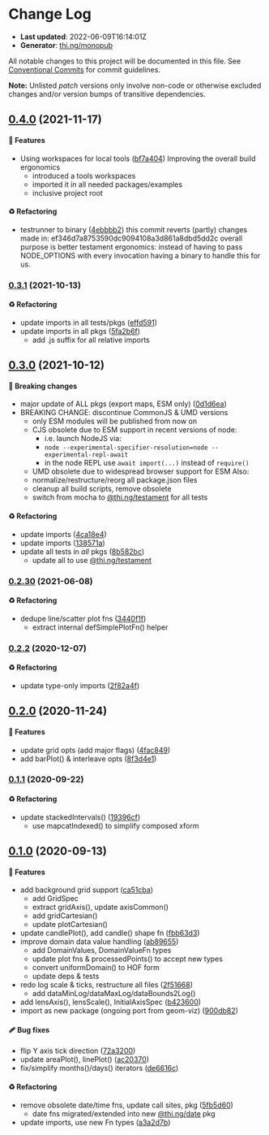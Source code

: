 # Change Log

- **Last updated**: 2022-06-09T16:14:01Z
- **Generator**: [thi.ng/monopub](https://thi.ng/monopub)

All notable changes to this project will be documented in this file.
See [Conventional Commits](https://conventionalcommits.org/) for commit guidelines.

**Note:** Unlisted _patch_ versions only involve non-code or otherwise excluded changes
and/or version bumps of transitive dependencies.

## [0.4.0](https://github.com/thi-ng/umbrella/tree/@thi.ng/viz@0.4.0) (2021-11-17)

#### 🚀 Features

- Using workspaces for local tools ([bf7a404](https://github.com/thi-ng/umbrella/commit/bf7a404))
  Improving the overall build ergonomics
  - introduced a tools workspaces
  - imported it in all needed packages/examples
  - inclusive project root

#### ♻️ Refactoring

- testrunner to binary ([4ebbbb2](https://github.com/thi-ng/umbrella/commit/4ebbbb2))
  this commit reverts (partly) changes made in:
  ef346d7a8753590dc9094108a3d861a8dbd5dd2c
  overall purpose is better testament ergonomics:
  instead of having to pass NODE_OPTIONS with every invocation
  having a binary to handle this for us.

### [0.3.1](https://github.com/thi-ng/umbrella/tree/@thi.ng/viz@0.3.1) (2021-10-13)

#### ♻️ Refactoring

- update imports in all tests/pkgs ([effd591](https://github.com/thi-ng/umbrella/commit/effd591))
- update imports in all pkgs ([5fa2b6f](https://github.com/thi-ng/umbrella/commit/5fa2b6f))
  - add .js suffix for all relative imports

## [0.3.0](https://github.com/thi-ng/umbrella/tree/@thi.ng/viz@0.3.0) (2021-10-12)

#### 🛑 Breaking changes

- major update of ALL pkgs (export maps, ESM only) ([0d1d6ea](https://github.com/thi-ng/umbrella/commit/0d1d6ea))
- BREAKING CHANGE: discontinue CommonJS & UMD versions
  - only ESM modules will be published from now on
  - CJS obsolete due to ESM support in recent versions of node:
    - i.e. launch NodeJS via:
    - `node --experimental-specifier-resolution=node --experimental-repl-await`
    - in the node REPL use `await import(...)` instead of `require()`
  - UMD obsolete due to widespread browser support for ESM
  Also:
  - normalize/restructure/reorg all package.json files
  - cleanup all build scripts, remove obsolete
  - switch from mocha to [@thi.ng/testament](https://github.com/thi-ng/umbrella/tree/main/packages/testament) for all tests

#### ♻️ Refactoring

- update imports ([4ca18e4](https://github.com/thi-ng/umbrella/commit/4ca18e4))
- update imports ([138571a](https://github.com/thi-ng/umbrella/commit/138571a))
- update all tests in _all_ pkgs ([8b582bc](https://github.com/thi-ng/umbrella/commit/8b582bc))
  - update all to use [@thi.ng/testament](https://github.com/thi-ng/umbrella/tree/main/packages/testament)

### [0.2.30](https://github.com/thi-ng/umbrella/tree/@thi.ng/viz@0.2.30) (2021-06-08)

#### ♻️ Refactoring

- dedupe line/scatter plot fns ([3440f1f](https://github.com/thi-ng/umbrella/commit/3440f1f))
  - extract internal defSimplePlotFn() helper

### [0.2.2](https://github.com/thi-ng/umbrella/tree/@thi.ng/viz@0.2.2) (2020-12-07)

#### ♻️ Refactoring

- update type-only imports ([2f82a4f](https://github.com/thi-ng/umbrella/commit/2f82a4f))

## [0.2.0](https://github.com/thi-ng/umbrella/tree/@thi.ng/viz@0.2.0) (2020-11-24)

#### 🚀 Features

- update grid opts (add major flags) ([4fac849](https://github.com/thi-ng/umbrella/commit/4fac849))
- add barPlot() & interleave opts ([8f3d4e1](https://github.com/thi-ng/umbrella/commit/8f3d4e1))

### [0.1.1](https://github.com/thi-ng/umbrella/tree/@thi.ng/viz@0.1.1) (2020-09-22)

#### ♻️ Refactoring

- update stackedIntervals() ([19396cf](https://github.com/thi-ng/umbrella/commit/19396cf))
  - use mapcatIndexed() to simplify composed xform

## [0.1.0](https://github.com/thi-ng/umbrella/tree/@thi.ng/viz@0.1.0) (2020-09-13)

#### 🚀 Features

- add background grid support ([ca51cba](https://github.com/thi-ng/umbrella/commit/ca51cba))
  - add GridSpec
  - extract gridAxis(), update axisCommon()
  - add gridCartesian()
  - update plotCartesian()
- update candlePlot(), add candle() shape fn ([fbb63d3](https://github.com/thi-ng/umbrella/commit/fbb63d3))
- improve domain data value handling ([ab89655](https://github.com/thi-ng/umbrella/commit/ab89655))
  - add DomainValues, DomainValueFn types
  - update plot fns & processedPoints() to accept new types
  - convert uniformDomain() to HOF form
  - update deps & tests
- redo log scale & ticks, restructure all files ([2f51668](https://github.com/thi-ng/umbrella/commit/2f51668))
  - add dataMinLog/dataMaxLog/dataBounds2Log()
- add lensAxis(), lensScale(), InitialAxisSpec ([b423600](https://github.com/thi-ng/umbrella/commit/b423600))
- import as new package (ongoing port from geom-viz) ([900db82](https://github.com/thi-ng/umbrella/commit/900db82))

#### 🩹 Bug fixes

- flip Y axis tick direction ([72a3200](https://github.com/thi-ng/umbrella/commit/72a3200))
- update areaPlot(), linePlot() ([ac20370](https://github.com/thi-ng/umbrella/commit/ac20370))
- fix/simplify months()/days() iterators ([de6616c](https://github.com/thi-ng/umbrella/commit/de6616c))

#### ♻️ Refactoring

- remove obsolete date/time fns, update call sites, pkg ([5fb5d60](https://github.com/thi-ng/umbrella/commit/5fb5d60))
  - date fns migrated/extended into new [@thi.ng/date](https://github.com/thi-ng/umbrella/tree/main/packages/date) pkg
- update imports, use new Fn types ([a3a2d7b](https://github.com/thi-ng/umbrella/commit/a3a2d7b))
